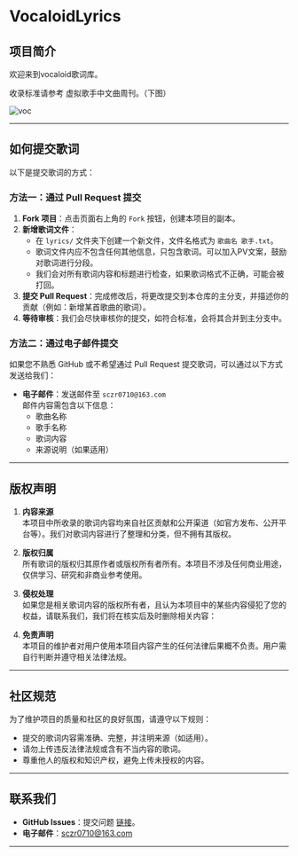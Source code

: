 # VocaloidLyrics

## 项目简介

欢迎来到vocaloid歌词库。

收录标准请参考 虚拟歌手中文曲周刊。（下图）

![voc](https://i1.hdslb.com/bfs/new_dyn/f4360ffba558284ddbab6e308d86f52b398343999.png@720w_398h_1e_1c.avif)

---

## 如何提交歌词

以下是提交歌词的方式：

### 方法一：通过 Pull Request 提交

1. **Fork 项目**：点击页面右上角的 `Fork` 按钮，创建本项目的副本。
2. **新增歌词文件**：
   - 在 `lyrics/` 文件夹下创建一个新文件，文件名格式为 `歌曲名 歌手.txt`。
   - 歌词文件内应不包含任何其他信息，只包含歌词。可以加入PV文案，鼓励对歌词进行分段。
   - 我们会对所有歌词内容和标题进行检查，如果歌词格式不正确，可能会被打回。
3. **提交 Pull Request**：完成修改后，将更改提交到本仓库的主分支，并描述你的贡献（例如：新增某首歌曲的歌词）。
4. **等待审核**：我们会尽快审核你的提交，如符合标准，会将其合并到主分支中。

### 方法二：通过电子邮件提交

如果您不熟悉 GitHub 或不希望通过 Pull Request 提交歌词，可以通过以下方式发送给我们：

- **电子邮件**：发送邮件至 `sczr0710@163.com`  
  邮件内容需包含以下信息：
  - 歌曲名称
  - 歌手名称
  - 歌词内容
  - 来源说明（如果适用）

---

## 版权声明

1. **内容来源**  
   本项目中所收录的歌词内容均来自社区贡献和公开渠道（如官方发布、公开平台等）。我们对歌词内容进行了整理和分类，但不拥有其版权。

2. **版权归属**  
   所有歌词的版权归其原作者或版权所有者所有。本项目不涉及任何商业用途，仅供学习、研究和非商业参考使用。

3. **侵权处理**  
   如果您是相关歌词内容的版权所有者，且认为本项目中的某些内容侵犯了您的权益，请联系我们，我们将在核实后及时删除相关内容：

4. **免责声明**  
   本项目的维护者对用户使用本项目内容产生的任何法律后果概不负责。用户需自行判断并遵守相关法律法规。

---

## 社区规范

为了维护项目的质量和社区的良好氛围，请遵守以下规则：

- 提交的歌词内容需准确、完整，并注明来源（如适用）。
- 请勿上传违反法律法规或含有不当内容的歌词。
- 尊重他人的版权和知识产权，避免上传未授权的内容。

---

## 联系我们

- **GitHub Issues**：提交问题 [链接](https://github.com/Sczr0/VocaloidLyrics/issues)。
- **电子邮件**：sczr0710@163.com  

---
